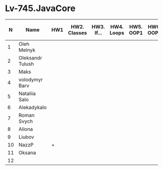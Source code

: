 # Lv-745.JavaCore

N|Name| HW1 | HW2. Classes|HW3. If...|HW4. Loops|HW5. OOP1 |HW6. OOP2 |HW7. Inner classes| HW8. Collection1 | HW9. Collection2|HW10. String|HW11. Exception |HW12. Java8.1 |HW13. Java8.2 | HW14. Threads | HW15. IO
--|--|--|--|--|--|--|--|--|--|--|--|--|--|--|--|--
1|Oleh Melnyk|||||||||||||  
2|Oleksandr Tulush|||||||||||||  
3|Maks|||||||||||||  
4|volodymyr Barv|||||||||||||  
5|Nataliia Salo|||||||||||||  
6|Alekadykalo|||||||||||||  
7|Roman Svych|||||||||||||  
8|Aliona|||||||||||||  
9|Liubov|||||||||||||  
10|NazzP|+||||||||||||  
11|Oksana|||||||||||||  
12||||||||||||||
